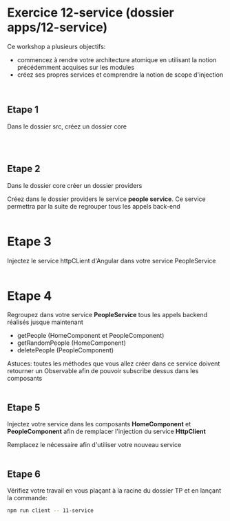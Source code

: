 # Exercice 12-service (dossier apps/12-service)

Ce workshop a plusieurs objectifs:
- commencez à rendre votre architecture atomique en utilisant la notion précédemment acquises sur les modules
- créez ses propres services et comprendre la notion de scope d'injection

<br>

## Etape 1

Dans le dossier src, créez un dossier core

<br><br>

## Etape 2

Dans le dossier core créer un dossier providers

Créez dans le dossier providers le service **people service**. Ce service permettra par la suite de regrouper tous les appels back-end
<br><br>

# Etape 3

Injectez le service httpCLient d'Angular dans votre service PeopleService
<br><br>

# Etape 4

Regroupez dans votre service **PeopleService** tous les appels backend réalisés jusque maintenant

-   getPeople (HomeComponent et PeopleComponent)
-   getRandomPeople (HomeComponent)
-   deletePeople (PeopleComponent)

Astuces: toutes les méthodes que vous allez créer dans ce service doivent retourner un Observable afin de pouvoir subscribe dessus dans les composants
<br><br>

## Etape 5

Injectez votre service dans les composants **HomeComponent** et **PeopleComponent** afin de remplacer l'injection du service **HttpClient**

Remplacez le nécessaire afin d'utiliser votre nouveau service
<br><br>

## Etape 6

Vérifiez votre travail en vous plaçant à la racine du dossier TP et en lançant la commande:

```bash
npm run client -- 11-service
```

